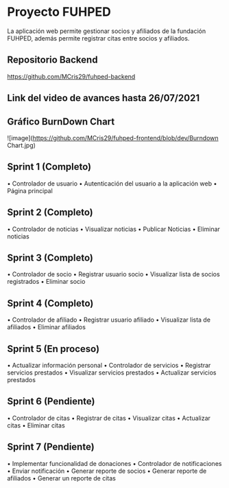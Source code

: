 # Proyecto FUHPED

La aplicación web permite gestionar socios y afiliados de la fundación FUHPED, además permite registrar citas entre socios y afiliados.

## Repositorio Backend
https://github.com/MCris29/fuhped-backend

## Link del video de avances hasta 26/07/2021


## Gráfico BurnDown Chart
![image](https://github.com/MCris29/fuhped-frontend/blob/dev/Burndown Chart.jpg)

## Sprint 1 (Completo)
•	Controlador de usuario
•	Autenticación del usuario a la aplicación web
•	Página principal

## Sprint 2 (Completo)
•	Controlador de noticias
•	Visualizar noticias
•	Publicar Noticias
•	Eliminar noticias


## Sprint 3 (Completo)
•	Controlador de socio
•	Registrar usuario socio
•	Visualizar lista de socios registrados
•	Eliminar socio


## Sprint 4 (Completo)
•	Controlador de afiliado
•	Registrar usuario afiliado
•	Visualizar lista de afiliados
•	Eliminar afiliados

## Sprint 5 (En proceso)
•	Actualizar información personal
•	Controlador de servicios
•	Registrar servicios prestados
•	Visualizar servicios prestados
•	Actualizar servicios prestados

## Sprint 6 (Pendiente)
•	Controlador de citas
•	Registrar de citas
•	Visualizar citas
•	Actualizar citas
•	Eliminar citas

## Sprint 7 (Pendiente)
•	Implementar funcionalidad de donaciones
•	Controlador de notificaciones
•	Enviar notificación
•	Generar reporte de socios
•	Generar reporte de afiliados
•	Generar un reporte de citas
